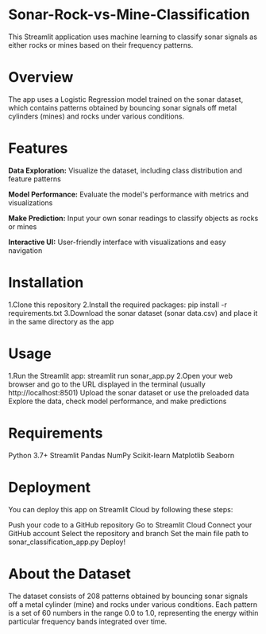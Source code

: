 # Sonar-Rock-vs-Mine-Classification

This Streamlit application uses machine learning to classify sonar signals as either rocks or mines based on their frequency patterns.

# Overview
The app uses a Logistic Regression model trained on the sonar dataset, which contains patterns obtained by bouncing sonar signals off metal cylinders (mines) and rocks under various conditions.

# Features

**Data Exploration:** Visualize the dataset, including class distribution and feature patterns

**Model Performance:** Evaluate the model's performance with metrics and visualizations

**Make Prediction:** Input your own sonar readings to classify objects as rocks or mines

**Interactive UI:** User-friendly interface with visualizations and easy navigation

# Installation

1.Clone this repository
2.Install the required packages:
pip install -r requirements.txt
3.Download the sonar dataset (sonar data.csv) and place it in the same directory as the app

# Usage

1.Run the Streamlit app:
streamlit run sonar_app.py
2.Open your web browser and go to the URL displayed in the terminal (usually http://localhost:8501)
Upload the sonar dataset or use the preloaded data
Explore the data, check model performance, and make predictions

# Requirements

Python 3.7+
Streamlit
Pandas
NumPy
Scikit-learn
Matplotlib
Seaborn

# Deployment
You can deploy this app on Streamlit Cloud by following these steps:

Push your code to a GitHub repository
Go to Streamlit Cloud
Connect your GitHub account
Select the repository and branch
Set the main file path to sonar_classification_app.py
Deploy!

# About the Dataset
The dataset consists of 208 patterns obtained by bouncing sonar signals off a metal cylinder (mine) and rocks under various conditions. Each pattern is a set of 60 numbers in the range 0.0 to 1.0, representing the energy within particular frequency bands integrated over time.
